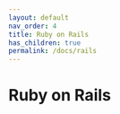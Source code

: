 ```yaml
---
layout: default
nav_order: 4
title: Ruby on Rails
has_children: true
permalink: /docs/rails
---
```


# Ruby on Rails
